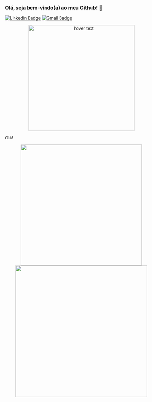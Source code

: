### Olá, seja bem-vindo(a) ao meu Github! 👋

[![Linkedin Badge](https://img.shields.io/badge/-LinkedIn-blue?style=flat-square&logo=Linkedin&logoColor=white&link=https://www.linkedin.com/in/jricardoc/)](https://www.linkedin.com/in/jricardoc/)  [![Gmail Badge](https://img.shields.io/badge/gmail--000?style=social&logo=microsoft-outlook&logoColor=0078d4&link=mailto:ricardoocarvalhoo10@gmail.com)](mailto:ricardoocarvalhoo10@gmail.com)

<p align="center">
  <img src="https://github.com/jricardoc/jricardoc/blob/main/photo.png" width="350" title="hover text">
</p>

Olá!

<p align="center">
  
  <img width="400px" src="https://github-readme-stats.vercel.app/api/top-langs/?username=jricardoc&hide=html&layout=compact&theme=tokyonight" />
  <img width="434px" src="https://github-readme-stats.vercel.app/api?username=jricardoc&theme=tokyonight&show_icons=true" />
  
</p>
